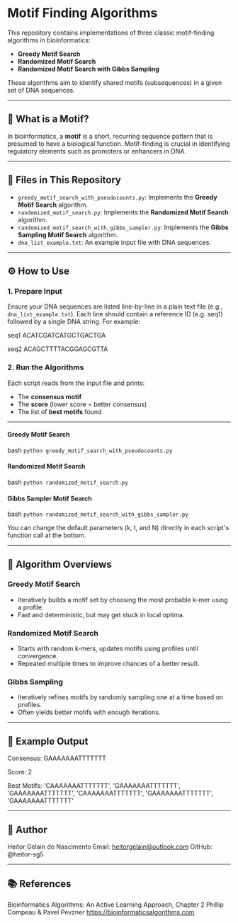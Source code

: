 # Motif Finding Algorithms

This repository contains implementations of three classic motif-finding algorithms in bioinformatics:

- **Greedy Motif Search**
- **Randomized Motif Search**
- **Randomized Motif Search with Gibbs Sampling**

These algorithms aim to identify shared motifs (subsequences) in a given set of DNA sequences.

---

## 🧬 What is a Motif?

In bioinformatics, a **motif** is a short, recurring sequence pattern that is presumed to have a biological function. Motif-finding is crucial in identifying regulatory elements such as promoters or enhancers in DNA.

---

## 📁 Files in This Repository

- `greedy_motif_search_with_pseudocounts.py`: Implements the **Greedy Motif Search** algorithm.
- `randomized_motif_search.py`: Implements the **Randomized Motif Search** algorithm.
- `randomized_motif_search_with_gibbs_sampler.py`: Implements the **Gibbs Sampling Motif Search** algorithm.
- `dna_list_example.txt`: An example input file with DNA sequences.

---

## ⚙️ How to Use

### 1. Prepare Input

Ensure your DNA sequences are listed line-by-line in a plain text file (e.g., `dna_list_example.txt`). Each line should contain a reference ID (e.g. seq1) followed by a single DNA string. For example:

  seq1
  ACATCGATCATGCTGACTGA

  seq2
  ACAGCTTTTACGGAGCGTTA

### 2. Run the Algorithms

Each script reads from the input file and prints:

- The **consensus motif**
- The **score** (lower score = better consensus)
- The list of **best motifs** found

---

#### Greedy Motif Search

  bash
```python greedy_motif_search_with_pseudocounts.py```

#### Randomized Motif Search

  bash
```python randomized_motif_search.py```

#### Gibbs Sampler Motif Search 

  bash
```python randomized_motif_search_with_gibbs_sampler.py```

You can change the default parameters (k, t, and N) directly in each script's function call at the bottom.

---

## 🧠 Algorithm Overviews

### Greedy Motif Search

- Iteratively builds a motif set by choosing the most probable k-mer using a profile.
- Fast and deterministic, but may get stuck in local optima.

### Randomized Motif Search

- Starts with random k-mers, updates motifs using profiles until convergence.
- Repeated multiple times to improve chances of a better result.

### Gibbs Sampling

- Iteratively refines motifs by randomly sampling one at a time based on profiles.
- Often yields better motifs with enough iterations.

---

## 🧪 Example Output

Consensus: GAAAAAAATTTTTTT

Score: 2

Best Motifs: 
'CAAAAAAATTTTTTT', 
'GAAAAAAATTTTTTT', 
'GAAAAAAATTTTTTT', 
'CAAAAAAATTTTTTT', 
'GAAAAAAATTTTTTT', 
'GAAAAAAATTTTTTT'

---

## 👤 Author

Heitor Gelain do Nascimento
Email: heitorgelain@outlook.com
GitHub: @heitor-sg5

---

## 📚 References

Bioinformatics Algorithms: An Active Learning Approach, Chapter 2
Phillip Compeau & Pavel Pevzner
https://bioinformaticsalgorithms.com
